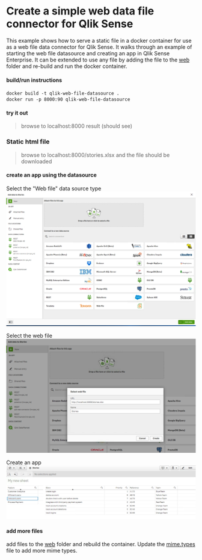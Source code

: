 # Create a simple web data file connector for Qlik Sense
This example shows how to serve a static file in a docker container for use as a web file data connector for Qlik Sense.   It walks through an example of starting the web file datasource and creating an app in Qlik Sense Enterprise.  It can be extended to use any file by adding the file to the [web](./web) folder and re-build and run the docker container.  

#### build/run instructions
```
docker build -t qlik-web-file-datasource .
docker run -p 8000:90 qlik-web-file-datasource
```

#### try it out
> browse to localhost:8000 result (should see)
### Static html file

> browse to localhost:8000/stories.xlsx and the file should be downloaded

#### create an app using the datasource

Select the "Web file" data source type
![Create new connection](./doc/add-data.png)

Select the web file
![Select web file](./doc/select-web-file.png)

Create an app
![Create an app](./doc/create-app.png)


#### add more files
add files to the [web](./web) folder and rebuild the container.  Update the [mime.types](./mime.types) file to add more mime types.
